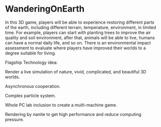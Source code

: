 # WanderingOnEarth


In this 3D game, players will be able to experience restoring different parts of the earth, including different terrain, temperature, environment, in limited time. For example, players can start with planting trees to improve the air quality and soil environment, after that, animals will be able to live, humans can have a normal daily life, and so on. There is an environmental impact assessment to evaluate where players have improved their worlds to a degree suitable for living. 

 

Flagship Technology idea:  

  Render a live simulation of nature, vivid, complicated, and beautiful 3D worlds.   

  Asynchronous cooperation. 

  Complex particle system. 

  Whole PC lab inclusion to create a multi-machine game. 

  Rendering by nanite to get high performance and reduce computing pressure. 
